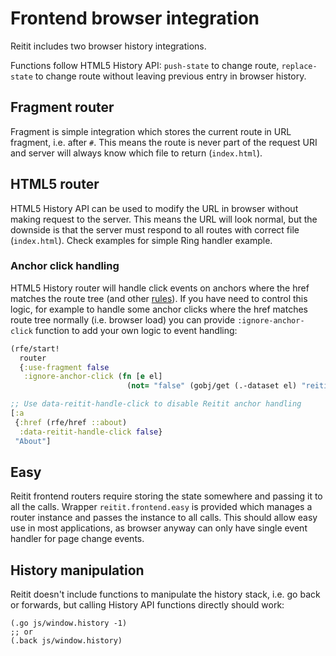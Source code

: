 # Frontend browser integration

Reitit includes two browser history integrations.

Functions follow HTML5 History API: `push-state` to change route, `replace-state`
to change route without leaving previous entry in browser history.

## Fragment router

Fragment is simple integration which stores the current route in URL fragment,
i.e. after `#`. This means the route is never part of the request URI and
server will always know which file to return (`index.html`).

## HTML5 router

HTML5 History API can be used to modify the URL in browser without making
request to the server. This means the URL will look normal, but the downside is
that the server must respond to all routes with correct file (`index.html`).
Check examples for simple Ring handler example.

### Anchor click handling

HTML5 History router will handle click events on anchors where the href
matches the route tree (and other [rules](../../modules/reitit-frontend/src/reitit/frontend/history.cljs#L84-L98)).
If you have need to control this logic, for example to handle some
anchor clicks where the href matches route tree normally (i.e. browser load)
you can provide `:ignore-anchor-click` function to add your own logic to
event handling:

```clj
(rfe/start!
  router
  {:use-fragment false
   :ignore-anchor-click (fn [e el]
                          (not= "false" (gobj/get (.-dataset el) "reititHandleClick")))})

;; Use data-reitit-handle-click to disable Reitit anchor handling
[:a
 {:href (rfe/href ::about)
  :data-reitit-handle-click false}
 "About"]
```

## Easy

Reitit frontend routers require storing the state somewhere and passing it to
all the calls. Wrapper `reitit.frontend.easy` is provided which manages
a router instance and passes the instance to all calls. This should
allow easy use in most applications, as browser anyway can only have single
event handler for page change events.

## History manipulation

Reitit doesn't include functions to manipulate the history stack, i.e.
go back or forwards, but calling History API functions directly should work:

```
(.go js/window.history -1)
;; or
(.back js/window.history)
```
